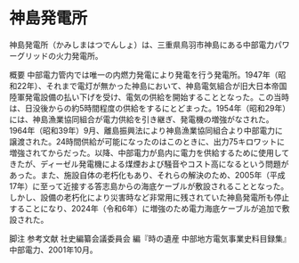 # 神島発電所

神島発電所（かみしまはつでんしょ）は、三重県鳥羽市神島にある中部電力パワーグリッドの火力発電所。

概要
中部電力管内では唯一の内燃力発電により発電を行う発電所。1947年（昭和22年）、それまで電灯が無かった神島において、神島電気組合が旧大日本帝国陸軍発電設備の払い下げを受け、電気の供給を開始することとなった。この当時は、日没後からの約5時間程度の供給をするにとどまった。1954年（昭和29年）には、神島漁業協同組合が電力供給を引き継ぎ、発電機の増強がなされた。1964年（昭和39年）9月、離島振興法により神島漁業協同組合より中部電力に譲渡された。24時間供給が可能になったのはこのときに、出力75キロワットに増強されてからだった。以降、中部電力が島内に電力を供給するために使用してきたが、ディーゼル発電機による煤煙および騒音やコスト高になるという問題があった。また、施設自体の老朽化もあり、それらの解決のため、2005年（平成17年）に至って近接する答志島からの海底ケーブルが敷設されることとなった。
しかし、設備の老朽化により災害時など非常用に残されていた神島発電所も停止することになり、2024年（令和6年）に増強のため電力海底ケーブルが追加で敷設された。

脚注
参考文献
社史編纂会議委員会 編『時の遺産 中部地方電気事業史料目録集』中部電力、2001年10月。